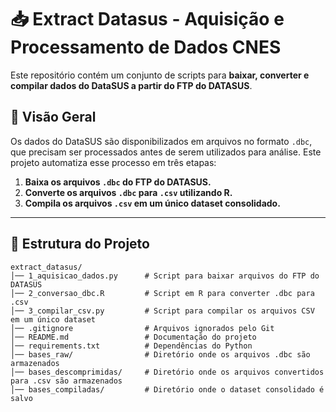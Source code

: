 # 📥 Extract Datasus - Aquisição e Processamento de Dados CNES

Este repositório contém um conjunto de scripts para **baixar, converter e compilar dados do DataSUS a partir do FTP do DATASUS**.

## 🚀 Visão Geral
Os dados do DataSUS são disponibilizados em arquivos no formato `.dbc`, que precisam ser processados antes de serem utilizados para análise. Este projeto automatiza esse processo em três etapas:

1. **Baixa os arquivos `.dbc` do FTP do DATASUS.**
2. **Converte os arquivos `.dbc` para `.csv` utilizando R.**
3. **Compila os arquivos `.csv` em um único dataset consolidado.**

---

## 📌 Estrutura do Projeto
```plaintext
extract_datasus/
│── 1_aquisicao_dados.py      # Script para baixar arquivos do FTP do DATASUS
│── 2_conversao_dbc.R         # Script em R para converter .dbc para .csv
│── 3_compilar_csv.py         # Script para compilar os arquivos CSV em um único dataset
│── .gitignore                # Arquivos ignorados pelo Git
│── README.md                 # Documentação do projeto
│── requirements.txt          # Dependências do Python
│── bases_raw/                # Diretório onde os arquivos .dbc são armazenados
│── bases_descomprimidas/     # Diretório onde os arquivos convertidos para .csv são armazenados
│── bases_compiladas/         # Diretório onde o dataset consolidado é salvo
